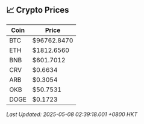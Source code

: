 ## 📈 Crypto Prices

| Coin | Price |
| ---- | ----- |
| BTC | $96762.8470 |
| ETH | $1812.6560 |
| BNB | $601.7012 |
| CRV | $0.6634 |
| ARB | $0.3054 |
| OKB | $50.7531 |
| DOGE | $0.1723 |

_Last Updated: 2025-05-08 02:39:18.001 +0800 HKT_